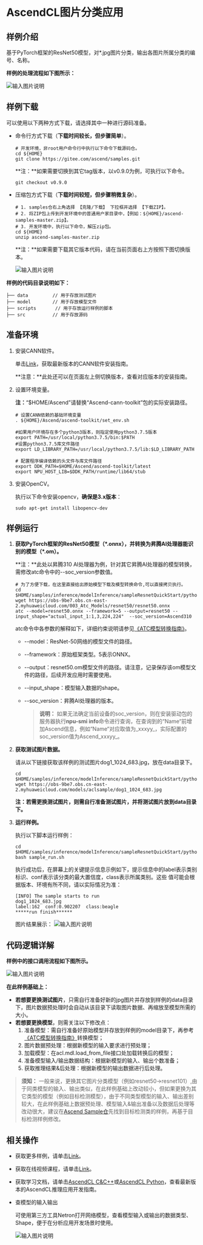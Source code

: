 # AscendCL图片分类应用<a name="ZH-CN_TOPIC_0000001641068454"></a>
    
## 样例介绍

基于PyTorch框架的ResNet50模型，对\*.jpg图片分类，输出各图片所属分类的编号、名称。

**样例的处理流程如下图所示：**

![输入图片说明](../cpp/readme_img/zh-cn_image_0000001591372956.png)

## 样例下载<a name="section41941924142412"></a>

可以使用以下两种方式下载，请选择其中一种进行源码准备。

-   命令行方式下载（**下载时间较长，但步骤简单**）。

    ```
    # 开发环境，非root用户命令行中执行以下命令下载源码仓。    
    cd ${HOME}     
    git clone https://gitee.com/ascend/samples.git
    ```

    **注：**如果需要切换到其它tag版本，以v0.9.0为例，可执行以下命令。

    ```
    git checkout v0.9.0
    ```

-   压缩包方式下载（**下载时间较短，但步骤稍微复杂**）。

    ```
    # 1. samples仓右上角选择 【克隆/下载】 下拉框并选择 【下载ZIP】。     
    # 2. 将ZIP包上传到开发环境中的普通用户家目录中，【例如：${HOME}/ascend-samples-master.zip】。      
    # 3. 开发环境中，执行以下命令，解压zip包。      
    cd ${HOME}     
    unzip ascend-samples-master.zip
    ```

    **注：**如果需要下载其它版本代码，请在当前页面右上方按照下图切换版本。

    ![输入图片说明](../cpp/readme_img/zh-cn_image_0000001641350421.png)

**样例的代码目录说明如下：**

```
├── data         // 用于存放测试图片
├── model        // 用于存放模型文件
├── scripts       // 用于存放运行样例的脚本                                              
├── src          // 用于存放源码
```

## 准备环境<a name="section1835415517713"></a>

1.  安装CANN软件。

    单击[Link](https://hiascend.com/document/redirect/CannCommunityInstSoftware)，获取最新版本的CANN软件安装指南。

    **注意：**此处还可以在页面左上侧切换版本，查看对应版本的安装指南。

2.  设置环境变量。

    **注：**“$HOME/Ascend”请替换“Ascend-cann-toolkit”包的实际安装路径。

    ```
    # 设置CANN依赖的基础环境变量
    . ${HOME}/Ascend/ascend-toolkit/set_env.sh
    
    #如果用户环境存在多个python3版本，则指定使用python3.7.5版本
    export PATH=/usr/local/python3.7.5/bin:$PATH
    #设置python3.7.5库文件路径
    export LD_LIBRARY_PATH=/usr/local/python3.7.5/lib:$LD_LIBRARY_PATH
    
    # 配置程序编译依赖的头文件与库文件路径
    export DDK_PATH=$HOME/Ascend/ascend-toolkit/latest 
    export NPU_HOST_LIB=$DDK_PATH/runtime/lib64/stub
    ```

3.  安装OpenCV。

    执行以下命令安装opencv，**确保是3.x版本**：

    ```
    sudo apt-get install libopencv-dev
    ```

## 样例运行<a name="section012033382418"></a>

1.  **获取PyTorch框架的ResNet50模型（\*.onnx），并转换为昇腾AI处理器能识别的模型（\*.om）。**

    **注：**此处以昇腾310 AI处理器为例，针对其它昇腾AI处理器的模型转换，需修改atc命令中的--soc\_version参数值。

    ```
    # 为了方便下载，在这里直接给出原始模型下载及模型转换命令,可以直接拷贝执行。 
    cd $HOME/samples/inference/modelInference/sampleResnetQuickStart/python/model 
    wget https://obs-9be7.obs.cn-east-2.myhuaweicloud.com/003_Atc_Models/resnet50/resnet50.onnx 
    atc --model=resnet50.onnx --framework=5 --output=resnet50 --input_shape="actual_input_1:1,3,224,224"  --soc_version=Ascend310
    ```

    atc命令中各参数的解释如下，详细约束说明请参见[《ATC模型转换指南》](https://hiascend.com/document/redirect/CannCommunityAtc)。

    -   --model：ResNet-50网络的模型文件的路径。
    -   --framework：原始框架类型。5表示ONNX。
    -   --output：resnet50.om模型文件的路径。请注意，记录保存该om模型文件的路径，后续开发应用时需要使用。
    -   --input\_shape：模型输入数据的shape。
    -   --soc\_version：昇腾AI处理器的版本。

        >**说明：** 
        >如果无法确定当前设备的soc\_version，则在安装驱动包的服务器执行**npu-smi info**命令进行查询，在查询到的“Name“前增加Ascend信息，例如“Name“对应取值为_xxxyy_，实际配置的soc\_version值为Ascend_xxxyy_。


2.  **获取测试图片数据。**

    请从以下链接获取该样例的测试图片dog1\_1024\_683.jpg，放在data目录下。

    ```
    cd $HOME/samples/inference/modelInference/sampleResnetQuickStart/python/data 
    wget https://obs-9be7.obs.cn-east-2.myhuaweicloud.com/models/aclsample/dog1_1024_683.jpg
    ```

    **注：若需更换测试图片，则需自行准备测试图片，并将测试图片放到data目录下。**

3.  **运行样例。**

    执行以下脚本运行样例：

    ```
    cd $HOME/samples/inference/modelInference/sampleResnetQuickStart/python/scripts 
    bash sample_run.sh
    ```

    执行成功后，在屏幕上的关键提示信息示例如下，提示信息中的label表示类别标识、conf表示该分类的最大置信度，class表示所属类别。这些 值可能会根据版本、环境有所不同，请以实际情况为准：

    ```
    [INFO] The sample starts to run
    dog1_1024_683.jpg
    label:162  conf:0.902207  class:beagle
    *****run finish******
    ```

    图片结果展示：
    ![输入图片说明](https://obs-9be7.obs.cn-east-2.myhuaweicloud.com/models/sampleResnetQuickStart/result.png "out_dog1_1024_683.jpg")

## 代码逻辑详解<a name="section2231928389"></a>

**样例中的接口调用流程如下图所示。**

![输入图片说明](../cpp/readme_img/zh-cn_image_0000001614984502.png)

**在此样例基础上：**

-   **若想要更换测试图片**，只需自行准备好新的jpg图片并存放到样例的data目录下，图片数据预处理时会自动从该目录下读取图片数据、再缩放至模型所需的大小。
-   **若想要更换模型**，则需关注以下修改点：
    1.  准备模型：需自行准备好原始模型并存放到样例的model目录下，再参考[《ATC模型转换指南》](https://hiascend.com/document/redirect/CannCommunityAtc)转换模型；
    2.  图片数据预处理：根据新模型的输入要求进行预处理；
    3.  加载模型：在acl.mdl.load\_from\_file接口处加载转换后的模型；
    4.  准备模型输入/输出数据结构：根据新模型的输入、输出个数准备；
    5.  获取推理结果&后处理：根据新模型的输出数据进行后处理。


>**须知：** 
>一般来说，更换其它图片分类模型（例如resnet50-\>resnet101）,由于同类模型的输入、输出类似，在此样例基础上改动较小，但如果更换为其它类型的模型（例如目标检测模型），由于不同类型模型的输入、输出差别较大，在此样例基础上数据预处理、模型输入&输出准备以及数据后处理等改动很大，建议在[Ascend Sample仓](https://gitee.com/ascend/samples)先找到目标检测类的样例，再基于目标检测样例修改。


## 相关操作<a name="section27901216172515"></a>

-   获取更多样例，请单击[Link](https://gitee.com/ascend/samples/tree/master/inference/modelInference)。
-   获取在线视频课程，请单击[Link](https://www.hiascend.com/edu/courses?activeTab=%E5%BA%94%E7%94%A8%E5%BC%80%E5%8F%91)。
-   获取学习文档，请单击[AscendCL C&C++](https://hiascend.com/document/redirect/CannCommunityCppAclQuick)或[AscendCL Python](https://hiascend.com/document/redirect/CannCommunityPyaclQuick)，查看最新版本的AscendCL推理应用开发指南。
-   查模型的输入输出

    可使用第三方工具Netron打开网络模型，查看模型输入或输出的数据类型、Shape，便于在分析应用开发场景时使用。

    ![输入图片说明](../cpp/readme_img/zh-cn_image_0000001592270186.png)
